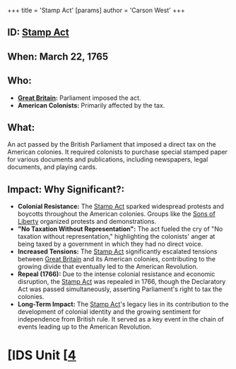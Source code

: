 +++
 title = 'Stamp Act'
[params]
	author = 'Carson West'
+++
## ID: [Stamp Act](./../stamp-act/) 
## When: March 22, 1765

## Who:
* **[Great Britain](./../great-britain/):**  Parliament imposed the act.
* **American Colonists:** Primarily affected by the tax.

## What: 
An act passed by the British Parliament that imposed a direct tax on the American colonies.  It required colonists to purchase special stamped paper for various documents and publications, including newspapers, legal documents, and playing cards.

## Impact: Why Significant?:
* **Colonial Resistance:** The [Stamp Act](./../stamp-act/) sparked widespread protests and boycotts throughout the American colonies.  Groups like the [Sons of Liberty](./../sons-of-liberty/) organized protests and demonstrations.
* **"No Taxation Without Representation":** The act fueled the cry of "No taxation without representation," highlighting the colonists' anger at being taxed by a government in which they had no direct voice.
* **Increased Tensions:** The [Stamp Act](./../stamp-act/) significantly escalated tensions between [Great Britain](./../great-britain/) and its American colonies, contributing to the growing divide that eventually led to the American Revolution.
* **Repeal (1766):** Due to the intense colonial resistance and economic disruption, the [Stamp Act](./../stamp-act/) was repealed in 1766, though the Declaratory Act was passed simultaneously, asserting Parliament's right to tax the colonies.
* **Long-Term Impact:** The [Stamp Act](./../stamp-act/)'s legacy lies in its contribution to the development of colonial identity and the growing sentiment for independence from British rule.  It served as a key event in the chain of events leading up to the American Revolution.

# [IDS Unit [[4](./../ids-unit-[[4/)

